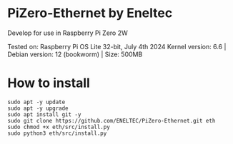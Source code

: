 # PiZero-Ethernet by Eneltec
Develop for use in Raspberry Pi Zero 2W

Tested on:
Raspberry Pi OS Lite 32-bit, July 4th 2024
Kernel version: 6.6 | Debian version: 12 (bookworm) | Size: 500MB

# How to install

```
sudo apt -y update
sudo apt -y upgrade
sudo apt install git -y
sudo git clone https://github.com/ENELTEC/PiZero-Ethernet.git eth
sudo chmod +x eth/src/install.py
sudo python3 eth/src/install.py
```